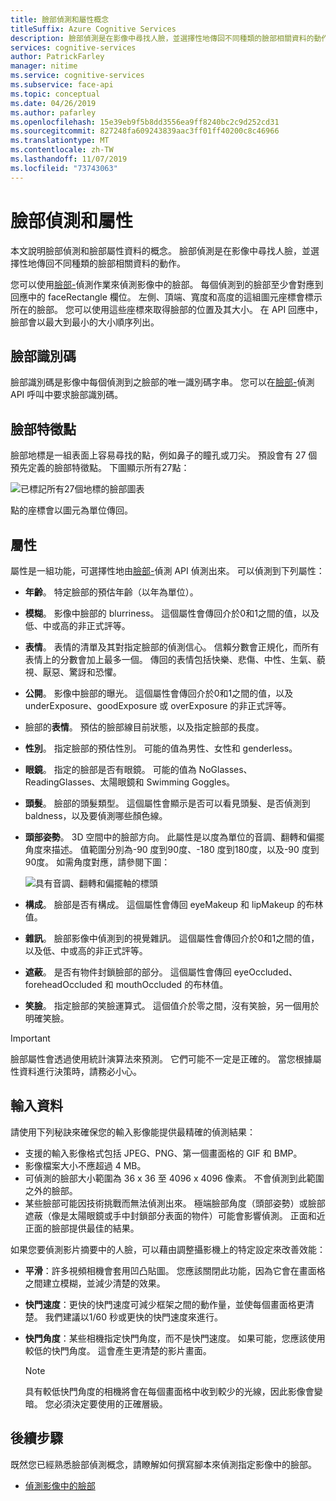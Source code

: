 ```yaml
---
title: 臉部偵測和屬性概念
titleSuffix: Azure Cognitive Services
description: 臉部偵測是在影像中尋找人臉，並選擇性地傳回不同種類的臉部相關資料的動作。
services: cognitive-services
author: PatrickFarley
manager: nitime
ms.service: cognitive-services
ms.subservice: face-api
ms.topic: conceptual
ms.date: 04/26/2019
ms.author: pafarley
ms.openlocfilehash: 15e39eb9f5b8dd3556ea9ff8240bc2c9d252cd31
ms.sourcegitcommit: 827248fa609243839aac3ff01ff40200c8c46966
ms.translationtype: MT
ms.contentlocale: zh-TW
ms.lasthandoff: 11/07/2019
ms.locfileid: "73743063"
---
```

# <a name="face-detection-and-attributes"></a>臉部偵測和屬性

本文說明臉部偵測和臉部屬性資料的概念。 臉部偵測是在影像中尋找人臉，並選擇性地傳回不同種類的臉部相關資料的動作。

您可以使用[臉部-](https://westus.dev.cognitive.microsoft.com/docs/services/563879b61984550e40cbbe8d/operations/563879b61984550f30395236)偵測作業來偵測影像中的臉部。 每個偵測到的臉部至少會對應到回應中的 faceRectangle 欄位。 左側、頂端、寬度和高度的這組圖元座標會標示所在的臉部。 您可以使用這些座標來取得臉部的位置及其大小。 在 API 回應中，臉部會以最大到最小的大小順序列出。

## <a name="face-id"></a>臉部識別碼

臉部識別碼是影像中每個偵測到之臉部的唯一識別碼字串。 您可以在[臉部-](https://westus.dev.cognitive.microsoft.com/docs/services/563879b61984550e40cbbe8d/operations/563879b61984550f30395236)偵測 API 呼叫中要求臉部識別碼。

## <a name="face-landmarks"></a>臉部特徵點

臉部地標是一組表面上容易尋找的點，例如鼻子的瞳孔或刀尖。 預設會有 27 個預先定義的臉部特徵點。 下圖顯示所有27點：

![已標記所有27個地標的臉部圖表](../Images/landmarks.1.jpg)

點的座標會以圖元為單位傳回。

## <a name="attributes"></a>屬性

屬性是一組功能，可選擇性地由[臉部-](https://westus.dev.cognitive.microsoft.com/docs/services/563879b61984550e40cbbe8d/operations/563879b61984550f30395236)偵測 API 偵測出來。 可以偵測到下列屬性：

* **年齡**。 特定臉部的預估年齡（以年為單位）。
* **模糊**。 影像中臉部的 blurriness。 這個屬性會傳回介於0和1之間的值，以及低、中或高的非正式評等。
* **表情**。 表情的清單及其對指定臉部的偵測信心。 信賴分數會正規化，而所有表情上的分數會加上最多一個。 傳回的表情包括快樂、悲傷、中性、生氣、藐視、厭惡、驚訝和恐懼。
* **公開**。 影像中臉部的曝光。 這個屬性會傳回介於0和1之間的值，以及 underExposure、goodExposure 或 overExposure 的非正式評等。
* 臉部的**表情**。 預估的臉部線目前狀態，以及指定臉部的長度。
* **性別**。 指定臉部的預估性別。 可能的值為男性、女性和 genderless。
* **眼鏡**。 指定的臉部是否有眼鏡。 可能的值為 NoGlasses、ReadingGlasses、太陽眼鏡和 Swimming Goggles。
* **頭髮**。 臉部的頭髮類型。 這個屬性會顯示是否可以看見頭髮、是否偵測到 baldness，以及要偵測哪些顏色線。
* **頭部姿勢**。 3D 空間中的臉部方向。 此屬性是以度為單位的音調、翻轉和偏擺角度來描述。 值範圍分別為-90 度到90度、-180 度到180度，以及-90 度到90度。 如需角度對應，請參閱下圖：

    ![具有音調、翻轉和偏擺軸的標頭](../Images/headpose.1.jpg)
* **構成**。 臉部是否有構成。 這個屬性會傳回 eyeMakeup 和 lipMakeup 的布林值。
* **雜訊**。 臉部影像中偵測到的視覺雜訊。 這個屬性會傳回介於0和1之間的值，以及低、中或高的非正式評等。
* **遮蔽**。 是否有物件封鎖臉部的部分。 這個屬性會傳回 eyeOccluded、foreheadOccluded 和 mouthOccluded 的布林值。
* **笑臉**。 指定臉部的笑臉運算式。 這個值介於零之間，沒有笑臉，另一個用於明確笑臉。

> [!IMPORTANT]
> 臉部屬性會透過使用統計演算法來預測。 它們可能不一定是正確的。 當您根據屬性資料進行決策時，請務必小心。

## <a name="input-data"></a>輸入資料

請使用下列秘訣來確保您的輸入影像能提供最精確的偵測結果：

* 支援的輸入影像格式包括 JPEG、PNG、第一個畫面格的 GIF 和 BMP。
* 影像檔案大小不應超過 4 MB。
* 可偵測的臉部大小範圍為 36 x 36 至 4096 x 4096 像素。 不會偵測到此範圍之外的臉部。
* 某些臉部可能因技術挑戰而無法偵測出來。 極端臉部角度（頭部姿勢）或臉部遮蔽（像是太陽眼鏡或手中封鎖部分表面的物件）可能會影響偵測。 正面和近正面的臉部提供最佳的結果。

如果您要偵測影片摘要中的人臉，可以藉由調整攝影機上的特定設定來改善效能：

* **平滑**：許多視頻相機會套用凹凸貼圖。 您應該關閉此功能，因為它會在畫面格之間建立模糊，並減少清楚的效果。
* **快門速度**：更快的快門速度可減少框架之間的動作量，並使每個畫面格更清楚。 我們建議以1/60 秒或更快的快門速度來進行。
* **快門角度**：某些相機指定快門角度，而不是快門速度。 如果可能，您應該使用較低的快門角度。 這會產生更清楚的影片畫面。

    >[!NOTE]
    > 具有較低快門角度的相機將會在每個畫面格中收到較少的光線，因此影像會變暗。 您必須決定要使用的正確層級。

## <a name="next-steps"></a>後續步驟

既然您已經熟悉臉部偵測概念，請瞭解如何撰寫腳本來偵測指定影像中的臉部。

* [偵測影像中的臉部](../Face-API-How-to-Topics/HowtoDetectFacesinImage.md)